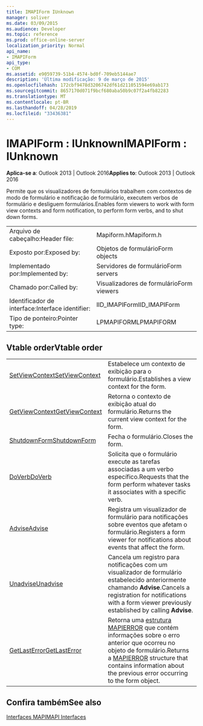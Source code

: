 ```yaml
---
title: IMAPIForm IUnknown
manager: soliver
ms.date: 03/09/2015
ms.audience: Developer
ms.topic: reference
ms.prod: office-online-server
localization_priority: Normal
api_name:
- IMAPIForm
api_type:
- COM
ms.assetid: e9059739-51b4-4574-bd0f-709eb5144ae7
description: 'Última modificação: 9 de março de 2015'
ms.openlocfilehash: 172cbf9478d3206742df61d211051594e69ab173
ms.sourcegitcommit: 8657170d071f9bcf680aba50b9c07f2a4fb82283
ms.translationtype: MT
ms.contentlocale: pt-BR
ms.lasthandoff: 04/28/2019
ms.locfileid: "33436381"
---
```

# <a name="imapiform--iunknown"></a><span data-ttu-id="9a20e-103">IMAPIForm : IUnknown</span><span class="sxs-lookup"><span data-stu-id="9a20e-103">IMAPIForm : IUnknown</span></span>

  
  
<span data-ttu-id="9a20e-104">**Aplica-se a**: Outlook 2013 | Outlook 2016</span><span class="sxs-lookup"><span data-stu-id="9a20e-104">**Applies to**: Outlook 2013 | Outlook 2016</span></span> 
  
<span data-ttu-id="9a20e-105">Permite que os visualizadores de formulários trabalhem com contextos de modo de formulário e notificação de formulário, executem verbos de formulário e desliguem formulários.</span><span class="sxs-lookup"><span data-stu-id="9a20e-105">Enables form viewers to work with form view contexts and form notification, to perform form verbs, and to shut down forms.</span></span>
  
|||
|:-----|:-----|
|<span data-ttu-id="9a20e-106">Arquivo de cabeçalho:</span><span class="sxs-lookup"><span data-stu-id="9a20e-106">Header file:</span></span>  <br/> |<span data-ttu-id="9a20e-107">Mapiform.h</span><span class="sxs-lookup"><span data-stu-id="9a20e-107">Mapiform.h</span></span>  <br/> |
|<span data-ttu-id="9a20e-108">Exposto por:</span><span class="sxs-lookup"><span data-stu-id="9a20e-108">Exposed by:</span></span>  <br/> |<span data-ttu-id="9a20e-109">Objetos de formulário</span><span class="sxs-lookup"><span data-stu-id="9a20e-109">Form objects</span></span>  <br/> |
|<span data-ttu-id="9a20e-110">Implementado por:</span><span class="sxs-lookup"><span data-stu-id="9a20e-110">Implemented by:</span></span>  <br/> |<span data-ttu-id="9a20e-111">Servidores de formulário</span><span class="sxs-lookup"><span data-stu-id="9a20e-111">Form servers</span></span>  <br/> |
|<span data-ttu-id="9a20e-112">Chamado por:</span><span class="sxs-lookup"><span data-stu-id="9a20e-112">Called by:</span></span>  <br/> |<span data-ttu-id="9a20e-113">Visualizadores de formulário</span><span class="sxs-lookup"><span data-stu-id="9a20e-113">Form viewers</span></span>  <br/> |
|<span data-ttu-id="9a20e-114">Identificador de interface:</span><span class="sxs-lookup"><span data-stu-id="9a20e-114">Interface identifier:</span></span>  <br/> |<span data-ttu-id="9a20e-115">IID_IMAPIForm</span><span class="sxs-lookup"><span data-stu-id="9a20e-115">IID_IMAPIForm</span></span>  <br/> |
|<span data-ttu-id="9a20e-116">Tipo de ponteiro:</span><span class="sxs-lookup"><span data-stu-id="9a20e-116">Pointer type:</span></span>  <br/> |<span data-ttu-id="9a20e-117">LPMAPIFORM</span><span class="sxs-lookup"><span data-stu-id="9a20e-117">LPMAPIFORM</span></span>  <br/> |
   
## <a name="vtable-order"></a><span data-ttu-id="9a20e-118">Vtable order</span><span class="sxs-lookup"><span data-stu-id="9a20e-118">Vtable order</span></span>

|||
|:-----|:-----|
|[<span data-ttu-id="9a20e-119">SetViewContext</span><span class="sxs-lookup"><span data-stu-id="9a20e-119">SetViewContext</span></span>](imapiform-setviewcontext.md) <br/> |<span data-ttu-id="9a20e-120">Estabelece um contexto de exibição para o formulário.</span><span class="sxs-lookup"><span data-stu-id="9a20e-120">Establishes a view context for the form.</span></span>  <br/> |
|[<span data-ttu-id="9a20e-121">GetViewContext</span><span class="sxs-lookup"><span data-stu-id="9a20e-121">GetViewContext</span></span>](imapiform-getviewcontext.md) <br/> |<span data-ttu-id="9a20e-122">Retorna o contexto de exibição atual do formulário.</span><span class="sxs-lookup"><span data-stu-id="9a20e-122">Returns the current view context for the form.</span></span>  <br/> |
|[<span data-ttu-id="9a20e-123">ShutdownForm</span><span class="sxs-lookup"><span data-stu-id="9a20e-123">ShutdownForm</span></span>](imapiform-shutdownform.md) <br/> |<span data-ttu-id="9a20e-124">Fecha o formulário.</span><span class="sxs-lookup"><span data-stu-id="9a20e-124">Closes the form.</span></span>  <br/> |
|[<span data-ttu-id="9a20e-125">DoVerb</span><span class="sxs-lookup"><span data-stu-id="9a20e-125">DoVerb</span></span>](imapiform-doverb.md) <br/> |<span data-ttu-id="9a20e-126">Solicita que o formulário execute as tarefas associadas a um verbo específico.</span><span class="sxs-lookup"><span data-stu-id="9a20e-126">Requests that the form perform whatever tasks it associates with a specific verb.</span></span>  <br/> |
|[<span data-ttu-id="9a20e-127">Advise</span><span class="sxs-lookup"><span data-stu-id="9a20e-127">Advise</span></span>](imapiform-advise.md) <br/> |<span data-ttu-id="9a20e-128">Registra um visualizador de formulário para notificações sobre eventos que afetam o formulário.</span><span class="sxs-lookup"><span data-stu-id="9a20e-128">Registers a form viewer for notifications about events that affect the form.</span></span>  <br/> |
|[<span data-ttu-id="9a20e-129">Unadvise</span><span class="sxs-lookup"><span data-stu-id="9a20e-129">Unadvise</span></span>](imapiform-unadvise.md) <br/> |<span data-ttu-id="9a20e-130">Cancela um registro para notificações com um visualizador de formulário estabelecido anteriormente chamando **Advise**.</span><span class="sxs-lookup"><span data-stu-id="9a20e-130">Cancels a registration for notifications with a form viewer previously established by calling **Advise**.</span></span>  <br/> |
|[<span data-ttu-id="9a20e-131">GetLastError</span><span class="sxs-lookup"><span data-stu-id="9a20e-131">GetLastError</span></span>](imapiform-getlasterror.md) <br/> |<span data-ttu-id="9a20e-132">Retorna uma [estrutura MAPIERROR](mapierror.md) que contém informações sobre o erro anterior que ocorreu no objeto de formulário.</span><span class="sxs-lookup"><span data-stu-id="9a20e-132">Returns a [MAPIERROR](mapierror.md) structure that contains information about the previous error occurring to the form object.</span></span>  <br/> |
   
## <a name="see-also"></a><span data-ttu-id="9a20e-133">Confira também</span><span class="sxs-lookup"><span data-stu-id="9a20e-133">See also</span></span>



[<span data-ttu-id="9a20e-134">Interfaces MAPI</span><span class="sxs-lookup"><span data-stu-id="9a20e-134">MAPI Interfaces</span></span>](mapi-interfaces.md)

